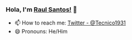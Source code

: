 ### Hola, I'm [Raul Santos!](https://raulesantos.com) 👋
- 📫 How to reach me: [Twitter - @Tecnico1931](https://twitter.com/Tecnico1931) 
- 😄 Pronouns: He/Him

<!--
**Tecnico1931/Tecnico1931** is a ✨ _special_ ✨ repository because its `README.md` (this file) appears on your GitHub profile.

Here are some ideas to get you started:

- 🔭 I’m currently working on ...
- 🌱 I’m currently learning ...
- 👯 I’m looking to collaborate on ...
- 🤔 I’m looking for help with ...
- 💬 Ask me about ...
- 📫 How to reach me: ...
- 😄 Pronouns: ...
- ⚡ Fun fact: ...
-->
